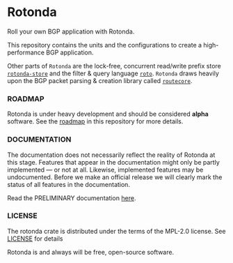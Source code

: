 # Rotonda

Roll your own BGP application with Rotonda. 

This repository contains the units and the configurations to create a high-performance BGP application.

Other parts of `Rotonda` are the lock-free, concurrent read/write prefix store [`rotonda-store`](https://github.com/NLnetLabs/rotonda-store) and the filter & query language [`roto`](https://github.com/NLnetLabs/roto). `Rotonda` draws heavily upon the BGP packet parsing & creation library called [`routecore`](https://github.com/NLnetLabs/routecore).

### ROADMAP

Rotonda is under heavy development and should be considered **alpha** software. See the [roadmap](ROADMAP.md) in this repository for more details.

### DOCUMENTATION

The documentation does not necessarily reflect the reality of Rotonda at this stage. Features that appear in the documentation might only be partly implemented — or not at all. Likewise, implemented features may be undocumented. Before we make an official release we will clearly mark the status of all features in the documentation.

Read the PRELIMINARY documentation [here](https://rotonda.docs.nlnetlabs.nl/).

### LICENSE

The rotonda crate is distributed under the terms of the MPL-2.0 license. See [LICENSE](https://github.com/NLnetLabs/rotonda/blob/main/LICENSE) for details

Rotonda is and always will be free, open-source software.
